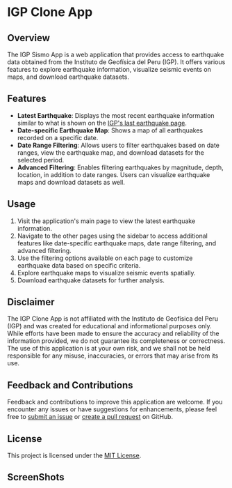 # IGP Clone App

## Overview

The IGP Sismo App is a web application that provides access to earthquake data obtained from the Instituto de Geofísica del Peru (IGP). It offers various features to explore earthquake information, visualize seismic events on maps, and download earthquake datasets.

## Features

- **Latest Earthquake**: Displays the most recent earthquake information similar to what is shown on the [IGP's last earthquake page](https://ultimosismo.igp.gob.pe/).
- **Date-specific Earthquake Map**: Shows a map of all earthquakes recorded on a specific date.
- **Date Range Filtering**: Allows users to filter earthquakes based on date ranges, view the earthquake map, and download datasets for the selected period.
- **Advanced Filtering**: Enables filtering earthquakes by magnitude, depth, location, in addition to date ranges. Users can visualize earthquake maps and download datasets as well.

## Usage

1. Visit the application's main page to view the latest earthquake information.
2. Navigate to the other pages using the sidebar to access additional features like date-specific earthquake maps, date range filtering, and advanced filtering.
3. Use the filtering options available on each page to customize earthquake data based on specific criteria.
4. Explore earthquake maps to visualize seismic events spatially.
5. Download earthquake datasets for further analysis.

## Disclaimer

The IGP Clone App is not affiliated with the Instituto de Geofísica del Peru (IGP) and was created for educational and informational purposes only. While efforts have been made to ensure the accuracy and reliability of the information provided, we do not guarantee its completeness or correctness. The use of this application is at your own risk, and we shall not be held responsible for any misuse, inaccuracies, or errors that may arise from its use.

## Feedback and Contributions

Feedback and contributions to improve this application are welcome. If you encounter any issues or have suggestions for enhancements, please feel free to [submit an issue](https://github.com/tjhon/IPG-clone/issues) or [create a pull request](https://github.com/tjhon/IPG-clone/pulls) on GitHub.

## License

This project is licensed under the [MIT License](https://opensource.org/licenses/MIT).

## ScreenShots
